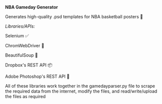 **NBA Gameday Generator**

Generates high-quality .psd templates for NBA basketball posters 🏀

_Libraries/APIs:_

Selenium ✅

ChromWebDriver 🚗

BeautifulSoup 🍲

Dropbox's REST  API 📦

Adobe Photoshop's REST API 🎨

All of these libraries work together in the gamedayparser.py file to scrape the required data from the internet, modify the files, and read/write/upload the files as required
